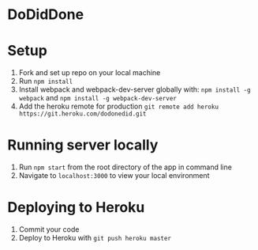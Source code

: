 # DoDidDone

# Setup

1. Fork and set up repo on your local machine
1. Run `npm install`
1. Install webpack and webpack-dev-server globally with: `npm install -g webpack` and `npm install -g webpack-dev-server`
1. Add the heroku remote for production `git remote add heroku https://git.heroku.com/dodonedid.git`

# Running server locally

1. Run `npm start` from the root directory of the app in command line
1. Navigate to `localhost:3000` to view your local environment

# Deploying to Heroku

1. Commit your code
1. Deploy to Heroku with `git push heroku master`
